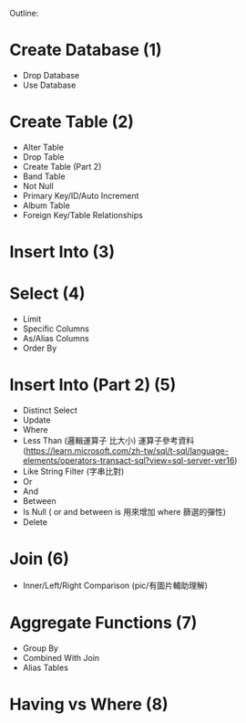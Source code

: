 Outline:
# Create Database (1)
  - Drop Database
  - Use Database
# Create Table (2)
  - Alter Table
  - Drop Table
  - Create Table (Part 2)
  - Band Table
  - Not Null
  - Primary Key/ID/Auto Increment
  - Album Table
  - Foreign Key/Table Relationships
# Insert Into (3)
# Select (4)
  - Limit
  - Specific Columns
  - As/Alias Columns
  - Order By
# Insert Into (Part 2) (5)
  - Distinct Select
  - Update
  - Where
  - Less Than (邏輯運算子 比大小) 
      運算子參考資料 (https://learn.microsoft.com/zh-tw/sql/t-sql/language-elements/operators-transact-sql?view=sql-server-ver16)
  - Like String Filter (字串比對)
  - Or
  - And 
  - Between 
  - Is Null ( or and between is 用來增加 where 篩選的彈性)
  - Delete
# Join (6)
  - Inner/Left/Right Comparison (pic/有圖片輔助理解)
# Aggregate Functions (7)
  - Group By
  - Combined With Join
  - Alias Tables
# Having vs Where (8)
